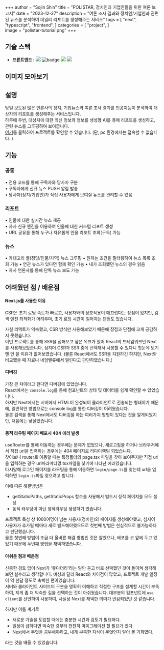 +++
author = "Sojin Shin"
title = "POLISTAR, 정치인과 기업인들을 위한 여론 보고서"
date = "2023-12-27"
description = "여론 조사 결과와 정치인/기업인과 관련된 뉴스를 분석하여 데일리 리포트를 생성해주는 서비스"
tags = [
"next",
"typescript",
"frontend",
]
categories = [
"project",
]  
image = "polistar-tutorial.png"
+++

## 기술 스택
- **프론트엔드 :**
  <img src="https://img.shields.io/badge/typescript-3178C6?style=for-the-badge&logo=typescript&logoColor=white" style="display:inline;">
  <img src="https://img.shields.io/badge/next-000000?style=for-the-badge&logo=nextdotjs&logoColor=white" alt="badge">
  <img src="https://img.shields.io/badge/mui-007FFF?style=for-the-badge&logo=mui&logoColor=white" style="display:inline;">
  <img src="https://img.shields.io/badge/axios-5A29E4?style=for-the-badge&logo=axios&logoColor=white" style="display:inline;">

## 이미지 모아보기

[//]: # (|             로그인             |         메인&#40;리포트&#41;         |)

[//]: # (|:---------------------------:|:-----------------------:|)

[//]: # (|  ![image]&#40;loginvideo.gif&#41;   | ![image]&#40;mainvideo.gif&#41; |)

[//]: # (|            뉴스 목록            |          문의사항           |)

[//]: # (| ![image]&#40;newslistvideo.gif&#41; | ![image]&#40;qnavideo.gif&#41;  |)



## 설명
당일 보도된 많은 언론사의 정치, 기업뉴스와 여론 조사 결과를 인공지능이 분석하여 대상자의 리포트를 생성해주는 서비스입니다.  
하루에 두번, 대상자에 대한 최신 정보와 행보를 생성형 AI를 통해 리포트를 생성하고, 관련 뉴스를 그루핑하여 보여줍니다.  
[여기](http://dev-www.newssalad.com:8282/)를 클릭하여 프로젝트를 확인할 수 있습니다.
(단, pc 환경에서는 접속할 수 없습니다. )


## 기능

### 공통
• 전용 코드를 통해 구독자와 당사자 구분  
• 구독자에게 신규 뉴스 PUSH 알림 발송  
• 당사자(정치/기업인)가 직접 사용자에게 보여질 뉴스를 관리할 수 있음

### 리포트
• 인물에 대한 실시간 뉴스 제공   
• 자사 신규 엔진을 이용하여 인물에 대한 커스텀 리포트 생성  
• URL 공유를 통해 누구나 자유롭게 인물 리포트 조회(구독) 가능

### 뉴스
• 카테고리 별(정당/인물/지역) 뉴스 그루핑
• 원하는 조건을 필터링하여 뉴스 목록 조회 가능
• 연관 뉴스가 있다면 함께 확인 가능
• 내가 조회했던 뉴스의 경우 읽음   
• 자사 언론사를 통해 단독 뉴스 보도 가능


## 어려웠던 점 / 배운점

#### Next.js를 사용한 이유
CSR은 초기 로딩 속도가 빠르고, 사용자와의 상호작용이 매끄럽다는 장점이 있지만, 검색 엔진 최적화가 어려우며, 초기 로딩 시간이 길어지는 단점도 있습니다. 

사실 리액트가 익숙했고, CSR 방식만 사용해보았기 때문에 장점과 단점에 크게 공감하지 못했습니다.  
이번 프로젝트를 통해 SSR을 접해보고 싶은 목표가 있어 React의 프레임워크인 Next를 사용해보았습니다.
심지어 CSR과 SSR 중에 선택해서 사용할 수 있다니 첫눈에 보기엔 안 쓸 이유가 없어보였습니다. 
(물론 React에서도 SSR을 지원하긴 하지만, Next와 비교했을 때 자료나 네임밸류에서 밀린다고 판단하였습니다.)


#### 디버깅
가장 큰 차이라고 한다면 디버깅에 있었습니다.  
React에서는 `console.log`를 통해 컴포넌트의 상태 및 데이터를 쉽게 확인할 수 있었습니다.  
하지만 Next에서는 서버에서 HTML이 완성되어 클라이언트로 전송되는 형태이기 때문에, 일반적인 방법으로는 console.log를 통한 디버깅이 어려웠습니다.  
물론 검색을 통해 Next에서도 디버깅을 하는 여러가지 방법이 있다는 것을 알게되었지만, 처음에는 낯설었습니다. 


#### 동적 라우팅 페이지 배포시 404 에러 발생
useRouter를 통해 이동하는 경우에는 문제가 없었으나, 새로고침을 하거나 브라우저에서 직접 url을 입력하는 경우에는 404 페이지로 리다이렉팅 되었습니다.  
찾아보니 router로 이동할 때는 특정폴더의 page.tsx 파일을 찾아 보여주지만 직접 url을 입력하는 경우 url파라미터명.tsx파일을 찾기에 나타난 에러였습니다.  
다시말해 로그인 페이지를 라우팅을 통해 이동하면 `login/page.ts`를 찾는데 url을 입력하면 `login.ts`파일 찾으려고 합니다. 

이에 따른 해결방법은 
- getStaticPaths, getStaticProps 함수를 사용해서 빌드시 정적 페이지를 모두 생성
- 동적 라우팅이 아닌 정적라우팅 생성하기
였습니다. 

프로젝트 특성 상 1000여명이 넘는 사용자(정치인)의 페이지를 생성해야했고, 심지어 사용자가 추가될 때마다 새로 빌드해야했으므로 첫번째 방법은 현실적으로 불가능하다고 판단했습니다.  
물론 첫번째 방법이 조금 더 올바른 해결 방법인 것은 알았으나, 배포를 코 앞에 두고 있었기 때문에 두번째 방법을 채택하였습니다. 


#### 아쉬운 점과 배운점
신중한 검토 없이 Next가 ‘좋다더라’라는 말만 듣고 바로 선택했던 것이 돌이켜 생각해보면 실수라고 생각합니다.
예상과 달리 React와 차이점이 많았고, 프로젝트 개발 일정이 약 한달 정도로 촉박한 편이었습니다.  
서버와 클라이언트 사이드의 구분을 명확히 이해하고 적절한 구조를 설계할 시간이 부족하여, 제게 좀 더 익숙한 길을 선택하는 것이 아쉬웠습니다.
대부분의 컴포넌트에 `use client`를 선언하여 사용하여, 사실상 Next를 채택한 의미가 반감되었던 것 같습니다. 

하지만 이를 계기로 
- 새로운 기술을 도입할 때에는 충분한 시간과 검토가 필요하다.
- 일정이 급하다면 익숙한 것부터 천천히 마이그레이션 할 필요가 있다.
- Next에서 무엇을 공부해야하고, 내게 부족한 지식이 무엇인지 알아 볼 기회였다.

라는 것을 배울 수 있었습니다. 